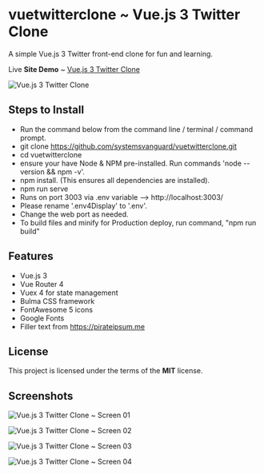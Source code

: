# vuetwitterclone ~ Vue.js 3 Twitter Clone
A simple Vue.js 3 Twitter front-end clone for fun and learning.

Live **Site Demo** ~ [Vue.js 3 Twitter Clone](http://financialreact.ryanhunter.ca/) 

![Vue.js 3 Twitter Clone](http://ryanhunter.ca/images/portfolio/financialreact01.png)


## Steps to Install 
- Run the command below from the command line / terminal / command prompt.
- git clone https://github.com/systemsvanguard/vuetwitterclone.git  
- cd vuetwitterclone
- ensure your have Node & NPM pre-installed. Run commands 'node --version && npm -v'.
- npm install.  (This ensures all dependencies are installed).
- npm run serve
- Runs on port 3003 via .env variable --> http://localhost:3003/ 
- Please rename '.env4Display' to '.env'.
- Change the web port as needed.
- To build files and minify for Production deploy, run command, "npm run build" 


## Features
- Vue.js 3
- Vue Router 4
- Vuex 4 for state management
- Bulma CSS framework 
- FontAwesome 5 icons
- Google Fonts
- Filler text from https://pirateipsum.me 


## License
This project is licensed under the terms of the **MIT** license.


## Screenshots 

![Vue.js 3 Twitter Clone ~ Screen 01](http://ryanhunter.ca/images/portfolio/financialreact01.png)

![Vue.js 3 Twitter Clone ~ Screen 02](http://ryanhunter.ca/images/portfolio/baas_dashboard01.png) 

![Vue.js 3 Twitter Clone ~ Screen 03](http://ryanhunter.ca/images/portfolio/nasadailyphoto01.png) 

![Vue.js 3 Twitter Clone ~ Screen 04](http://ryanhunter.ca/images/portfolio/jamrock_01.png) 
